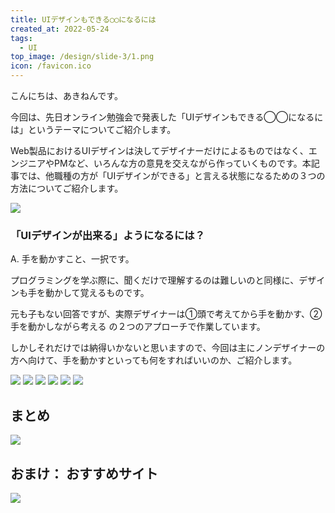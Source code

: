 ```yaml
---
title: UIデザインもできる◯◯になるには
created_at: 2022-05-24
tags:
  - UI
top_image: /design/slide-3/1.png
icon: /favicon.ico
---
```


こんにちは、あきねんです。

今回は、先日オンライン勉強会で発表した「UIデザインもできる◯◯になるには」というテーマについてご紹介します。

Web製品におけるUIデザインは決してデザイナーだけによるものではなく、エンジニアやPMなど、いろんな方の意見を交えながら作っていくものです。本記事では、他職種の方が「UIデザインができる」と言える状態になるための３つの方法についてご紹介します。

<img class="article__img" src="/design/slide-3/4.png">

### 「UIデザインが出来る」ようになるには？

A. 手を動かすこと、一択です。

プログラミングを学ぶ際に、聞くだけで理解するのは難しいのと同様に、デザインも手を動かして覚えるものです。

元も子もない回答ですが、実際デザイナーは①頭で考えてから手を動かす、②手を動かしながら考える の２つのアプローチで作業しています。

しかしそれだけでは納得いかないと思いますので、今回は主にノンデザイナーの方へ向けて、手を動かすといっても何をすればいいのか、ご紹介します。

<img class="article__img" src="/design/slide-3/6.png">
<img class="article__img" src="/design/slide-3/7.png">
<img class="article__img" src="/design/slide-3/8.png">
<img class="article__img" src="/design/slide-3/9.png">
<img class="article__img" src="/design/slide-3/10.png">
<img class="article__img" src="/design/slide-3/11.png">

## まとめ

<img class="article__img" src="/design/slide-3/12.png">

## おまけ： おすすめサイト

<img class="article__img" src="/design/slide-3/14.png">


